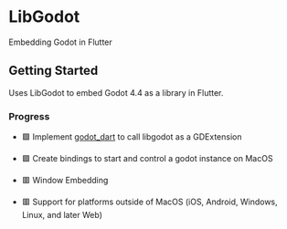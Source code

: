 # LibGodot
Embedding Godot in Flutter

## Getting Started
Uses LibGodot to embed Godot 4.4 as a library in Flutter.

### Progress

- 🟩 Implement [godot_dart](github.com/fuzzybinary/godot_dart) to call libgodot as a GDExtension

- 🟩 Create bindings to start and control a godot instance on MacOS

- 🟥 Window Embedding

- 🟥 Support for platforms outside of MacOS (iOS, Android, Windows, Linux, and later Web)
